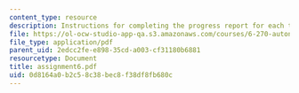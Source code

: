 ```yaml
---
content_type: resource
description: Instructions for completing the progress report for each team.
file: https://ol-ocw-studio-app-qa.s3.amazonaws.com/courses/6-270-autonomous-robot-design-competition-january-iap-2005/0d8164a0b2c58c38bec8f38df8fb680c_assignment6.pdf
file_type: application/pdf
parent_uid: 2edcc2fe-e898-35cd-a003-cf31180b6881
resourcetype: Document
title: assignment6.pdf
uid: 0d8164a0-b2c5-8c38-bec8-f38df8fb680c
---
```

